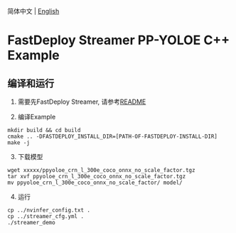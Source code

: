 简体中文 | [English](README_EN.md)

# FastDeploy Streamer PP-YOLOE C++ Example

## 编译和运行

1. 需要先FastDeploy Streamer, 请参考[README](../../../README.md)

2. 编译Example
```
mkdir build && cd build
cmake .. -DFASTDEPLOY_INSTALL_DIR=[PATH-OF-FASTDEPLOY-INSTALL-DIR]
make -j
```

3. 下载模型
```
wget xxxxx/ppyoloe_crn_l_300e_coco_onnx_no_scale_factor.tgz
tar xvf ppyoloe_crn_l_300e_coco_onnx_no_scale_factor.tgz
mv ppyoloe_crn_l_300e_coco_onnx_no_scale_factor/ model/
```

4. 运行
```
cp ../nvinfer_config.txt .
cp ../streamer_cfg.yml .
./streamer_demo
```
